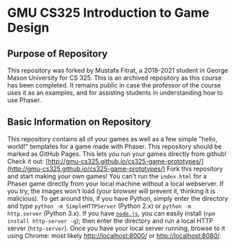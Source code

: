 # GMU CS325 Introduction to Game Design
## Purpose of Repository
This repository was forked by Mustafa Fitrat, a 2018-2021 student in George Mason University for CS 325. This is an archived repository as this course has been completed. It remains public in case the professor of the course uses it as an examples, and for assisting students in understanding how to use Phaser.
## Basic Information on Repository
This repository contains all of your games as well as a few simple "hello, world!" templates for a game made with Phaser. This repository should be marked as GitHub Pages. This lets you run your games directly from github! Check it out: [http://gmu-cs325.github.io/cs325-game-prototypes/](http://gmu-cs325.github.io/cs325-game-prototypes/) Fork this repository and start making your own games!
You can't run the `index.html` for a Phaser game directly from your local machine without a local webserver. If you try, the images won't load (your browser will prevent it, thinking it is malicious). To get around this, if you have Python, simply enter the directory and type `python -m SimpleHTTPServer` (Python 2.x) or `python -m http.server` (Python 3.x). If you have [`node.js`](http://nodejs.org/), you can easily install (`npm install http-server -g`); then enter the directory and run a local HTTP server (`http-server`). Once you have your local server running, browse to it using Chrome: most likely [http://localhost:8000/](http://localhost:8000/) or [http://localhost:8080/](http://localhost:8080/).
